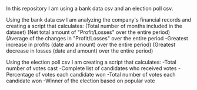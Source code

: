 In this repository I am using a bank data csv and an election poll csv.

Using the bank data csv I am analyzing the company's financial records and creating a script that calculates:
  (Total number of months included in the dataset)
  (Net total amount of "Profit/Losses" over the entire period)
  (Average of the changes in "Profit/Losses" over the entire period
  -Greatest increase in profits (date and amount) over the entire period)
  (Greatest decrease in losses (date and amount) over the entire period)
  
Using the election poll csv I am creating a script that calculates:
  -Total number of votes cast
  -Complete list of candidates who received votes
  -Percentage of votes each candidate won
  -Total number of votes each candidate won
  -Winner of the election based on popular vote
